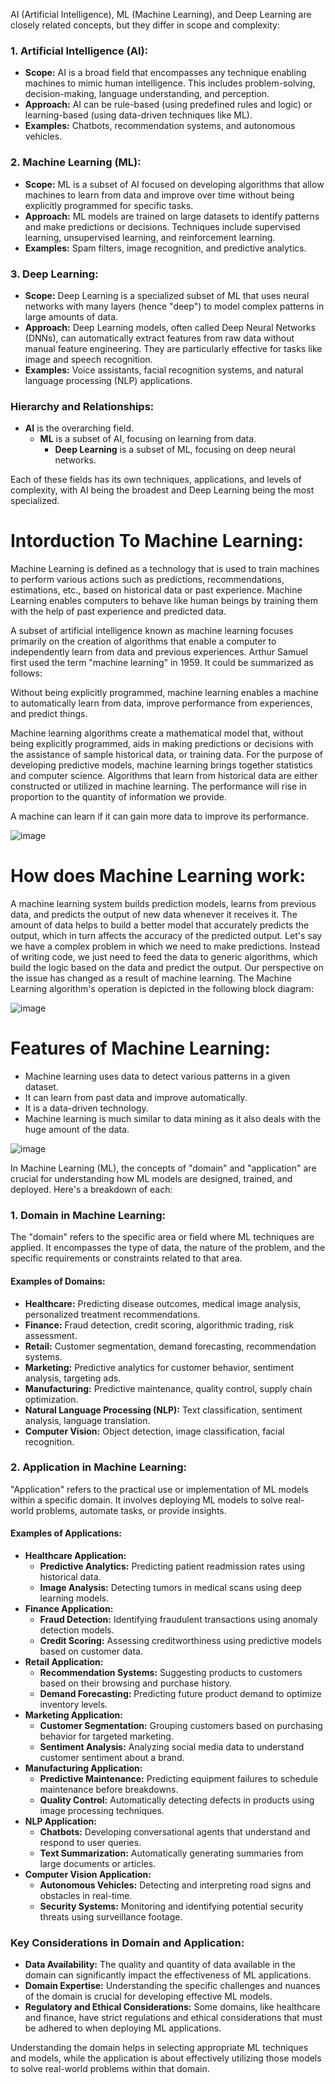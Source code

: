 AI (Artificial Intelligence), ML (Machine Learning), and Deep Learning are closely related concepts, but they differ in scope and complexity:

### 1. **Artificial Intelligence (AI):**
- **Scope:** AI is a broad field that encompasses any technique enabling machines to mimic human intelligence. This includes problem-solving, decision-making, language understanding, and perception.
- **Approach:** AI can be rule-based (using predefined rules and logic) or learning-based (using data-driven techniques like ML).
- **Examples:** Chatbots, recommendation systems, and autonomous vehicles.

### 2. **Machine Learning (ML):**
- **Scope:** ML is a subset of AI focused on developing algorithms that allow machines to learn from data and improve over time without being explicitly programmed for specific tasks.
- **Approach:** ML models are trained on large datasets to identify patterns and make predictions or decisions. Techniques include supervised learning, unsupervised learning, and reinforcement learning.
- **Examples:** Spam filters, image recognition, and predictive analytics.

### 3. **Deep Learning:**
- **Scope:** Deep Learning is a specialized subset of ML that uses neural networks with many layers (hence "deep") to model complex patterns in large amounts of data.
- **Approach:** Deep Learning models, often called Deep Neural Networks (DNNs), can automatically extract features from raw data without manual feature engineering. They are particularly effective for tasks like image and speech recognition.
- **Examples:** Voice assistants, facial recognition systems, and natural language processing (NLP) applications.

### **Hierarchy and Relationships:**
- **AI** is the overarching field.
  - **ML** is a subset of AI, focusing on learning from data.
    - **Deep Learning** is a subset of ML, focusing on deep neural networks.

Each of these fields has its own techniques, applications, and levels of complexity, with AI being the broadest and Deep Learning being the most specialized.

# **Intorduction To Machine Learning:**

Machine Learning is defined as a technology that is used to train machines to perform various actions such as predictions, recommendations, estimations, etc., based on historical data or past experience. 
Machine Learning enables computers to behave like human beings by training them with the help of past experience and predicted data.

A subset of artificial intelligence known as machine learning focuses primarily on the creation of algorithms that enable a computer to independently learn from data and previous experiences. Arthur Samuel first used the term "machine learning" in 1959. It could be summarized as follows:

Without being explicitly programmed, machine learning enables a machine to automatically learn from data, improve performance from experiences, and predict things.

Machine learning algorithms create a mathematical model that, without being explicitly programmed, aids in making predictions or decisions with the assistance of sample historical data, or training data. For the purpose of developing predictive models, machine learning brings together statistics and computer science. Algorithms that learn from historical data are either constructed or utilized in machine learning. The performance will rise in proportion to the quantity of information we provide.

A machine can learn if it can gain more data to improve its performance.

![image](https://github.com/user-attachments/assets/44ae254c-27f3-47ac-a248-cd61b9806900)

# **How does Machine Learning work:**
A machine learning system builds prediction models, learns from previous data, and predicts the output of new data whenever it receives it. The amount of data helps to build a better model that accurately predicts the output, which in turn affects the accuracy of the predicted output.
Let's say we have a complex problem in which we need to make predictions. Instead of writing code, we just need to feed the data to generic algorithms, which build the logic based on the data and predict the output. Our perspective on the issue has changed as a result of machine learning. The Machine Learning algorithm's operation is depicted in the following block diagram:

![image](https://github.com/user-attachments/assets/996dbf28-6a5f-49c9-b092-56ae23fdaf9e)

# **Features of Machine Learning:**
- Machine learning uses data to detect various patterns in a given dataset.
- It can learn from past data and improve automatically.
- It is a data-driven technology.
- Machine learning is much similar to data mining as it also deals with the huge amount of the data.

![image](https://github.com/user-attachments/assets/a30c740a-eb0b-4c17-b1f7-49935e370156)

In Machine Learning (ML), the concepts of "domain" and "application" are crucial for understanding how ML models are designed, trained, and deployed. Here's a breakdown of each:

### 1. **Domain in Machine Learning:**
The "domain" refers to the specific area or field where ML techniques are applied. It encompasses the type of data, the nature of the problem, and the specific requirements or constraints related to that area.

#### **Examples of Domains:**
- **Healthcare:** Predicting disease outcomes, medical image analysis, personalized treatment recommendations.
- **Finance:** Fraud detection, credit scoring, algorithmic trading, risk assessment.
- **Retail:** Customer segmentation, demand forecasting, recommendation systems.
- **Marketing:** Predictive analytics for customer behavior, sentiment analysis, targeting ads.
- **Manufacturing:** Predictive maintenance, quality control, supply chain optimization.
- **Natural Language Processing (NLP):** Text classification, sentiment analysis, language translation.
- **Computer Vision:** Object detection, image classification, facial recognition.

### 2. **Application in Machine Learning:**
"Application" refers to the practical use or implementation of ML models within a specific domain. It involves deploying ML models to solve real-world problems, automate tasks, or provide insights.

#### **Examples of Applications:**
- **Healthcare Application:** 
  - **Predictive Analytics:** Predicting patient readmission rates using historical data.
  - **Image Analysis:** Detecting tumors in medical scans using deep learning models.
- **Finance Application:**
  - **Fraud Detection:** Identifying fraudulent transactions using anomaly detection models.
  - **Credit Scoring:** Assessing creditworthiness using predictive models based on customer data.
- **Retail Application:**
  - **Recommendation Systems:** Suggesting products to customers based on their browsing and purchase history.
  - **Demand Forecasting:** Predicting future product demand to optimize inventory levels.
- **Marketing Application:**
  - **Customer Segmentation:** Grouping customers based on purchasing behavior for targeted marketing.
  - **Sentiment Analysis:** Analyzing social media data to understand customer sentiment about a brand.
- **Manufacturing Application:**
  - **Predictive Maintenance:** Predicting equipment failures to schedule maintenance before breakdowns.
  - **Quality Control:** Automatically detecting defects in products using image processing techniques.
- **NLP Application:**
  - **Chatbots:** Developing conversational agents that understand and respond to user queries.
  - **Text Summarization:** Automatically generating summaries from large documents or articles.
- **Computer Vision Application:**
  - **Autonomous Vehicles:** Detecting and interpreting road signs and obstacles in real-time.
  - **Security Systems:** Monitoring and identifying potential security threats using surveillance footage.

### **Key Considerations in Domain and Application:**
- **Data Availability:** The quality and quantity of data available in the domain can significantly impact the effectiveness of ML applications.
- **Domain Expertise:** Understanding the specific challenges and nuances of the domain is crucial for developing effective ML models.
- **Regulatory and Ethical Considerations:** Some domains, like healthcare and finance, have strict regulations and ethical considerations that must be adhered to when deploying ML applications.

Understanding the domain helps in selecting appropriate ML techniques and models, while the application is about effectively utilizing those models to solve real-world problems within that domain.
